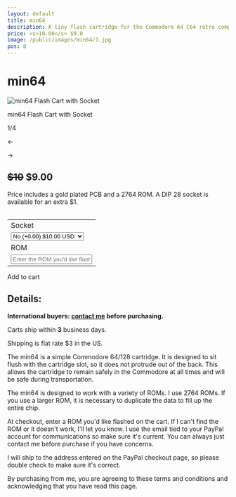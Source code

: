 ```yaml
---
layout: default
title: min64
description: A tiny flash cartridge for the Commodore 64 C64 retro computer for use with cynthcart and other software
price: <s>10.00</s> $9.0
image: /public/images/min64/1.jpg
pos: 8
---
```

# min64

<div class="gallery">
	<img src="{{ site.baseurl }}public/images/min64/1.jpg" alt="min64 Flash Cart with Socket" id="gallery_image" onclick="cycle(1); return false;">
	<p id="gallery_subtitle">min64 Flash Cart with Socket</p>
	<p id="gallery_pos_text">1/4</p>
	<div id="gallery_nav">
		<p id="gallery_nav_left" onclick="cycle(0); return false;">←</p>
		<p id="gallery_nav_right" onclick="cycle(1); return false;">→</p>
	</div>
</div>

<!--## $10-->
<h2><s>$10</s> $9.00</h2>

Price includes a gold plated PCB and a 2764 ROM. A DIP 28 socket is available for an extra $1.

<table>
  <form id="paypal" target="paypal" action="https://www.paypal.com/cgi-bin/webscr" method="post">
  <input type="hidden" name="cmd" value="_s-xclick">
  <input type="hidden" name="hosted_button_id" value="VBMJBMYV4TX4W">
  <table>
  <tr><td><input type="hidden" name="on0" value="Socket">Socket</td></tr><tr><td><select name="os0">
  	<option value="No (+0.00)">No (+0.00) $10.00 USD</option>
  	<option value="Yes (+1.00)">Yes (+1.00) $11.00 USD</option>
  </select> </td></tr>
  <tr><td><input type="hidden" name="on1" value="ROM">ROM</td></tr><tr><td><input type="text" name="os1" maxlength="200" placeholder="Enter the ROM you'd like flashed"></td></tr>
  </table>
  <input type="hidden" name="currency_code" value="USD">
  </form>
</table>

<div class="addToCart noselect" onclick="addToCart()">
  Add to cart
</div>

## Details:

**International buyers: [contact me](mailto:bro@catskull.net) before purchasing.**

Carts ship within **3** business days.

Shipping is flat rate $3 in the US.

The min64 is a simple Commodore 64/128 cartridge. It is designed to sit flush with the cartridge slot, so it does not protrude out of the back. This allows the cartridge to remain safely in the Commodore at all times and will be safe during transportation.

The min64 is designed to work with a variety of ROMs. I use 2764 ROMs. If you use a larger ROM, it is necessary to duplicate the data to fill up the entire chip.

At checkout, enter a ROM you'd like flashed on the cart. If I can't find the ROM or it doesn't work, I'll let you know. I use the email tied to your PayPal account for communications so make sure it's current. You can always just contact me before purchase if you have concerns.

I will ship to the address entered on the PayPal checkout page, so please double check to make sure it's correct.

By purchasing from me, you are agreeing to these terms and conditions and acknowledging that you have read this page.

<script src="https://ajax.googleapis.com/ajax/libs/jquery/2.2.2/jquery.min.js"></script>
<script src="{{ site.baseurl }}public/js/min64gallery.js"></script>
